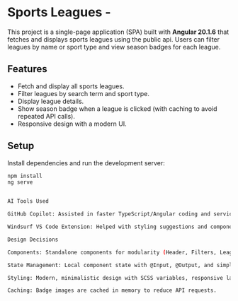 # Sports Leagues -

This project is a single-page application (SPA) built with **Angular 20.1.6** that fetches and displays sports leagues using the public api. Users can filter leagues by name or sport type and view season badges for each league.

## Features

- Fetch and display all sports leagues.
- Filter leagues by search term and sport type.
- Display league details.
- Show season badge when a league is clicked (with caching to avoid repeated API calls).
- Responsive design with a modern UI.

## Setup

Install dependencies and run the development server:

```bash
npm install
ng serve


AI Tools Used

GitHub Copilot: Assisted in faster TypeScript/Angular coding and service logic.

Windsurf VS Code Extension: Helped with styling suggestions and component layout.

Design Decisions

Components: Standalone components for modularity (Header, Filters, LeagueCard, shared Loading, Error, NoResults).

State Management: Local component state with @Input, @Output, and simple caching for badges to avoid repeated API calls.

Styling: Modern, minimalistic design with SCSS variables, responsive layout.

Caching: Badge images are cached in memory to reduce API requests.
```
